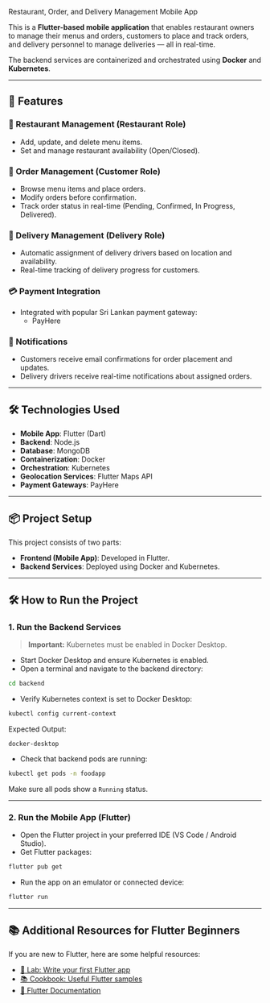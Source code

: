 Restaurant, Order, and Delivery Management Mobile App

This is a **Flutter-based mobile application** that enables restaurant owners to manage their menus and orders, customers to place and track orders, and delivery personnel to manage deliveries — all in real-time.

The backend services are containerized and orchestrated using **Docker** and **Kubernetes**.

---

## 🚀 Features

### 🏪 Restaurant Management (Restaurant Role)
- Add, update, and delete menu items.
- Set and manage restaurant availability (Open/Closed).

### 🛒 Order Management (Customer Role)
- Browse menu items and place orders.
- Modify orders before confirmation.
- Track order status in real-time (Pending, Confirmed, In Progress, Delivered).

### 🚚 Delivery Management (Delivery Role)
- Automatic assignment of delivery drivers based on location and availability.
- Real-time tracking of delivery progress for customers.

### 💳 Payment Integration
- Integrated with popular Sri Lankan payment gateway:
  - PayHere

### 📢 Notifications
- Customers receive email confirmations for order placement and updates.
- Delivery drivers receive real-time notifications about assigned orders.

---

## 🛠️ Technologies Used
- **Mobile App**: Flutter (Dart)
- **Backend**: Node.js
- **Database**: MongoDB
- **Containerization**: Docker
- **Orchestration**: Kubernetes
- **Geolocation Services**: Flutter Maps API
- **Payment Gateways**: PayHere

---

## 📦 Project Setup

This project consists of two parts:
- **Frontend (Mobile App)**: Developed in Flutter.
- **Backend Services**: Deployed using Docker and Kubernetes.

---

## 🛠 How to Run the Project

### 1. Run the Backend Services

> **Important:** Kubernetes must be enabled in Docker Desktop.

- Start Docker Desktop and ensure Kubernetes is enabled.
- Open a terminal and navigate to the backend directory:

```bash
cd backend
```

- Verify Kubernetes context is set to Docker Desktop:

```bash
kubectl config current-context
```

Expected Output:
```
docker-desktop
```

- Check that backend pods are running:

```bash
kubectl get pods -n foodapp
```

Make sure all pods show a `Running` status.

---

### 2. Run the Mobile App (Flutter)

- Open the Flutter project in your preferred IDE (VS Code / Android Studio).
- Get Flutter packages:

```bash
flutter pub get
```

- Run the app on an emulator or connected device:

```bash
flutter run
```

---

## 📚 Additional Resources for Flutter Beginners
If you are new to Flutter, here are some helpful resources:
- [🌟 Lab: Write your first Flutter app](https://docs.flutter.dev/get-started/codelab)
- [📚 Cookbook: Useful Flutter samples](https://docs.flutter.dev/cookbook)
- [📖 Flutter Documentation](https://docs.flutter.dev/)
